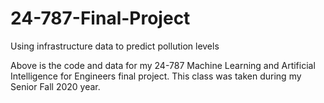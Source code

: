 # 24-787-Final-Project
Using infrastructure data to predict pollution levels

Above is the code and data for my 24-787 Machine Learning and Artificial Intelligence for Engineers final project. This class was taken during my Senior Fall 2020 year. 
